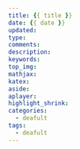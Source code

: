 ```yaml
---
title: {{ title }}
date: {{ date }}
updated: 
type: 
comments:
description: 
keywords:
top_img: 
mathjax:
katex:
aside:
aplayer:
highlight_shrink:
categories: 
  - deafult
tags:
  - deafult
---
```

